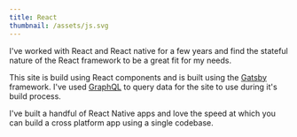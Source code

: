 ```yaml
---
title: React
thumbnail: /assets/js.svg
---
```


I've worked with React and React native for a few years and find the stateful nature of the React framework to be a great fit for my needs.

This site is build using React components and is built using the [Gatsby](https://www.gatsbyjs.org/) framework. I've used [GraphQL](https://graphql.org/) to query data for the site to use during it's build process.

I've built a handful of React Native apps and love the speed at which you can build a cross platform app using a single codebase.
